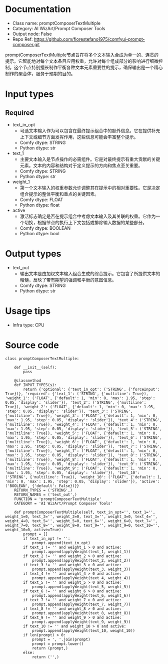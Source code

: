 # Documentation
- Class name: promptComposerTextMultiple
- Category: AI WizArt/Prompt Composer Tools
- Output node: False
- Repo Ref: https://github.com/florestefano1975/comfyui-prompt-composer.git

promptComposerTextMultiple节点旨在将多个文本输入合成为单一的、连贯的提示。它智能地对每个文本条目应用权重，允许对每个组成部分的影响进行细微控制。这个节点特别擅长制作平衡各种文本元素重要性的提示，确保输出是一个精心制作的聚合体，服务于预期的目的。

# Input types
## Required
- text_in_opt
    - 可选文本输入作为可以包含在最终提示组合中的额外信息。它在提供补充上下文或细节方面发挥作用，这些信息可能会丰富整个提示。
    - Comfy dtype: STRING
    - Python dtype: str
- text_1
    - 主要文本输入是节点操作的必需组件。它是对最终提示有重大贡献的关键元素。文本的内容和结构对于定义提示的方向和焦点至关重要。
    - Comfy dtype: STRING
    - Python dtype: str
- weight_1
    - 第一个文本输入的权重参数允许调整其在提示中的相对重要性。它是决定组合提示的整体平衡和重点的关键因素。
    - Comfy dtype: FLOAT
    - Python dtype: float
- active
    - 激活标志确定是否在提示组合中考虑文本输入及其关联的权重。它作为一个切换，根据节点的执行上下文包括或排除输入数据的某些部分。
    - Comfy dtype: BOOLEAN
    - Python dtype: bool

# Output types
- text_out
    - 输出文本是由加权文本输入组合生成的综合提示。它包含了所提供文本的精髓，反映了带有期望的强调和平衡的意图信息。
    - Comfy dtype: STRING
    - Python dtype: str

# Usage tips
- Infra type: CPU

# Source code
```
class promptComposerTextMultiple:

    def __init__(self):
        pass

    @classmethod
    def INPUT_TYPES(s):
        return {'optional': {'text_in_opt': ('STRING', {'forceInput': True})}, 'required': {'text_1': ('STRING', {'multiline': True}), 'weight_1': ('FLOAT', {'default': 1, 'min': 0, 'max': 1.95, 'step': 0.05, 'display': 'slider'}), 'text_2': ('STRING', {'multiline': True}), 'weight_2': ('FLOAT', {'default': 1, 'min': 0, 'max': 1.95, 'step': 0.05, 'display': 'slider'}), 'text_3': ('STRING', {'multiline': True}), 'weight_3': ('FLOAT', {'default': 1, 'min': 0, 'max': 1.95, 'step': 0.05, 'display': 'slider'}), 'text_4': ('STRING', {'multiline': True}), 'weight_4': ('FLOAT', {'default': 1, 'min': 0, 'max': 1.95, 'step': 0.05, 'display': 'slider'}), 'text_5': ('STRING', {'multiline': True}), 'weight_5': ('FLOAT', {'default': 1, 'min': 0, 'max': 1.95, 'step': 0.05, 'display': 'slider'}), 'text_6': ('STRING', {'multiline': True}), 'weight_6': ('FLOAT', {'default': 1, 'min': 0, 'max': 1.95, 'step': 0.05, 'display': 'slider'}), 'text_7': ('STRING', {'multiline': True}), 'weight_7': ('FLOAT', {'default': 1, 'min': 0, 'max': 1.95, 'step': 0.05, 'display': 'slider'}), 'text_8': ('STRING', {'multiline': True}), 'weight_8': ('FLOAT', {'default': 1, 'min': 0, 'max': 1.95, 'step': 0.05, 'display': 'slider'}), 'text_9': ('STRING', {'multiline': True}), 'weight_9': ('FLOAT', {'default': 1, 'min': 0, 'max': 1.95, 'step': 0.05, 'display': 'slider'}), 'text_10': ('STRING', {'multiline': True}), 'weight_10': ('FLOAT', {'default': 1, 'min': 0, 'max': 1.95, 'step': 0.05, 'display': 'slider'}), 'active': ('BOOLEAN', {'default': False})}}
    RETURN_TYPES = ('STRING',)
    RETURN_NAMES = ('text_out',)
    FUNCTION = 'promptComposerTextMultiple'
    CATEGORY = 'AI WizArt/Prompt Composer Tools'

    def promptComposerTextMultiple(self, text_in_opt='', text_1='', weight_1=0, text_2='', weight_2=0, text_3='', weight_3=0, text_4='', weight_4=0, text_5='', weight_5=0, text_6='', weight_6=0, text_7='', weight_7=0, text_8='', weight_8=0, text_9='', weight_9=0, text_10='', weight_10=0, active=True):
        prompt = []
        if text_in_opt != '':
            prompt.append(text_in_opt)
        if text_1 != '' and weight_1 > 0 and active:
            prompt.append(applyWeight(text_1, weight_1))
        if text_2 != '' and weight_2 > 0 and active:
            prompt.append(applyWeight(text_2, weight_2))
        if text_3 != '' and weight_3 > 0 and active:
            prompt.append(applyWeight(text_3, weight_3))
        if text_4 != '' and weight_4 > 0 and active:
            prompt.append(applyWeight(text_4, weight_4))
        if text_5 != '' and weight_5 > 0 and active:
            prompt.append(applyWeight(text_5, weight_5))
        if text_6 != '' and weight_6 > 0 and active:
            prompt.append(applyWeight(text_6, weight_6))
        if text_7 != '' and weight_7 > 0 and active:
            prompt.append(applyWeight(text_7, weight_7))
        if text_8 != '' and weight_8 > 0 and active:
            prompt.append(applyWeight(text_8, weight_8))
        if text_9 != '' and weight_9 > 0 and active:
            prompt.append(applyWeight(text_9, weight_9))
        if text_10 != '' and weight_10 > 0 and active:
            prompt.append(applyWeight(text_10, weight_10))
        if len(prompt) > 0:
            prompt = ', '.join(prompt)
            prompt = prompt.lower()
            return (prompt,)
        else:
            return ('',)
```
